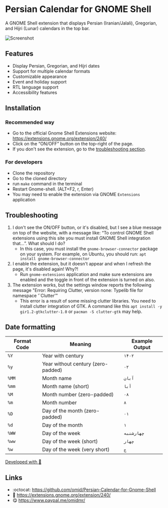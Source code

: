 # Persian Calendar for GNOME Shell

A GNOME Shell extension that displays Persian (Iranian/Jalali), Gregorian, and Hijri (Lunar) calendars in the top bar.

![Screenshot](https://github.com/omid/Persian-Calendar-for-Gnome-Shell/blob/master/assets/screenshot.png?raw=true)

## Features

- Display Persian, Gregorian, and Hijri dates
- Support for multiple calendar formats
- Customizable appearance
- Event and holiday support
- RTL language support
- Accessibility features

## Installation

### Recommended way

- Go to the official Gnome Shell Extensions website: https://extensions.gnome.org/extension/240/
- Click on the “ON/OFF” button on the top-right of the page.
- If you don't see the extension, go to the [troubleshooting section](README.md#troubleshooting).

### For developers

- Clone the repository
- Go to the cloned directory
- run `make` command in the terminal
- Restart Gnome-shell. (ALT+F2, r, Enter)
- You may need to enable the extension via GNOME `Extensions` application

## Troubleshooting

1. I don't see the ON/OFF button, or it's disabled, but I see a blue message on top of the website, with a message like: “To control GNOME Shell extensions using this site you must install GNOME Shell integration that…”. What should I do?
   - In this case, you must install the `gnome-browser-connector` package on your system. For example, on Ubuntu, you should run: `apt install gnome-browser-connector`
2. I enable the extension, but it doesn't appear and when I refresh the page, it's disabled again! Why?!
   - Run `gnome-extensions` application and make sure extensions are enabled and the toggle in front of the extension is turned on also.
3. The extension works, but the settings window reports the following message "Error: Requiring Clutter, version none: Typelib file for namespace '`Clutter'"
   - This error is a result of some missing clutter libraries. You need to install clutter integration of GTK. A command like this `apt install -y gir1.2-gtkclutter-1.0` or `pacman -S clutter-gtk` may help.

## Date formatting

| Format Code | Meaning | Example Output |
| ----------- | ------- | -------------- |
| `%Y` | Year with century | `۱۴۰۲` |
| `%y` | Year without century (zero-padded) | `۰۲` |
| `%MM` | Month name | `آبان` |
| `%mm` | Month name (short) | `آبا` |
| `%M` | Month number (zero-padded) | `۰۸` |
| `%m` | Month number | `۸` |
| `%D` | Day of the month (zero-padded) | `۰۱` |
| `%d` | Day of the month | `۱` |
| `%WW` | Day of the week | `چهارشنبه` |
| `%ww` | Day of the week (short) | `چهار` |
| `%w` | Day of the week (very short) | `چ` |

[Developed with :green_heart:](https://github.com/omid/Persian-Calendar-for-Gnome-Shell/graphs/contributors)

## Links

- :octocat: https://github.com/omid/Persian-Calendar-for-Gnome-Shell
- :link: https://extensions.gnome.org/extension/240/
- :yum: https://www.paypal.me/omidmr/
